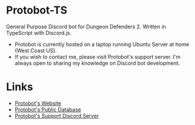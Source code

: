 # Protobot-TS
General Purpose Discord bot for Dungeon Defenders 2. Written in TypeScript with Discord.js.

- Protobot is currently hosted on a laptop running Ubuntu Server at home (West Coast US).
- If you wish to contact me, please visit Protobot's support server. I'm always open to sharing my knowledge on Discord bot development.


# Links
* [Protobot's Website](https://cryotalis.github.io/Protobot)
* [Protobot's Public Database](https://docs.google.com/spreadsheets/d/1yOjZhkn9z8dJ8HMD0YSUl7Ijgd9o1KJ62Ecf4SgyTdU)
* [Protobot's Support Discord Server](https://discord.gg/YtwzVSp)
